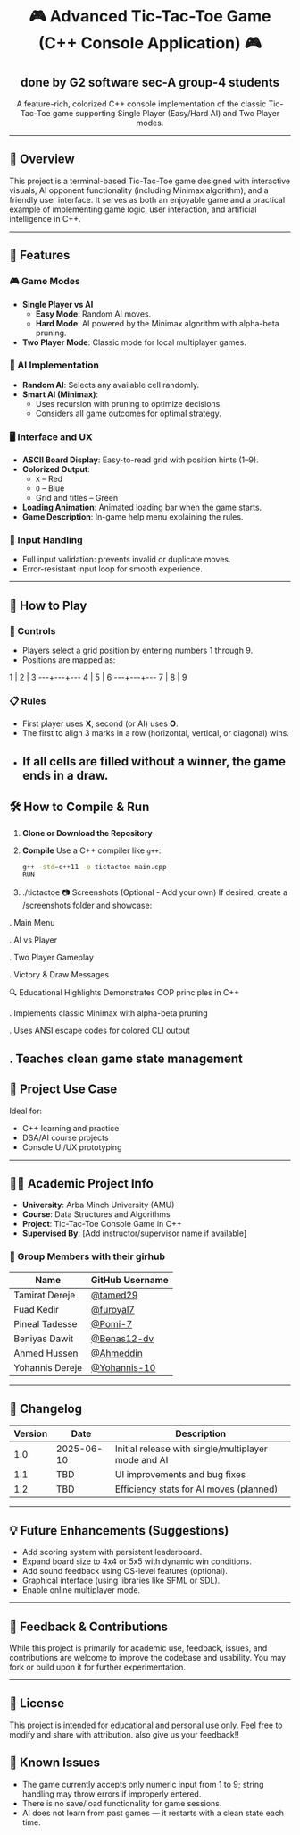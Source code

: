 <h1 align="center">🎮 Advanced Tic-Tac-Toe Game (C++ Console Application) 🎮</h1>
<h2 align="center"> done by G2 software sec-A group-4 students </h2>
<p align="center">
  A feature-rich, colorized C++ console implementation of the classic Tic-Tac-Toe game supporting Single Player (Easy/Hard AI) and Two Player modes.
</p>

---

## 📌 Overview

This project is a terminal-based Tic-Tac-Toe game designed with interactive visuals, 
AI opponent functionality (including Minimax algorithm), and a friendly user interface. 
It serves as both an enjoyable game and a practical example of implementing game logic, 
user interaction, and artificial intelligence in C++.

---
## 🎯 Features

### 🎮 Game Modes
- **Single Player vs AI**
  - **Easy Mode**: Random AI moves.
  - **Hard Mode**: AI powered by the Minimax algorithm with alpha-beta pruning.
- **Two Player Mode**: Classic mode for local multiplayer games.

### 🧠 AI Implementation
- **Random AI**: Selects any available cell randomly.
- **Smart AI (Minimax)**:
  - Uses recursion with pruning to optimize decisions.
  - Considers all game outcomes for optimal strategy.

### 🖥️ Interface and UX
- **ASCII Board Display**: Easy-to-read grid with position hints (1–9).
- **Colorized Output**:
  - `X` – Red
  - `O` – Blue
  - Grid and titles – Green
- **Loading Animation**: Animated loading bar when the game starts.
- **Game Description**: In-game help menu explaining the rules.

### 🧪 Input Handling
- Full input validation: prevents invalid or duplicate moves.
- Error-resistant input loop for smooth experience.

---

## 🏁 How to Play

### 🎲 Controls
- Players select a grid position by entering numbers 1 through 9.
- Positions are mapped as:

1 | 2 | 3
---+---+---
4 | 5 | 6
---+---+---
7 | 8 | 9


### 📋 Rules
- First player uses **X**, second (or AI) uses **O**.
- The first to align 3 marks in a row (horizontal, vertical, or diagonal) wins.
- If all cells are filled without a winner, the game ends in a draw.
  ---

## 🛠️ How to Compile & Run

1. **Clone or Download the Repository**

2. **Compile**
   Use a C++ compiler like `g++`:
   ```bash
   g++ -std=c++11 -o tictactoe main.cpp
   RUN 
3. ./tictactoe
📷 Screenshots (Optional - Add your own)
If desired, create a /screenshots folder and showcase:

. Main Menu

. AI vs Player

. Two Player Gameplay

. Victory & Draw Messages

🔍 Educational Highlights
Demonstrates OOP principles in C++

. Implements classic Minimax with alpha-beta pruning

. Uses ANSI escape codes for colored CLI output

. Teaches clean game state management
---

## 🏫 Project Use Case

Ideal for:

* C++ learning and practice
* DSA/AI course projects
* Console UI/UX prototyping
---

## 🧑‍🎓 Academic Project Info

- **University**: Arba Minch University (AMU)
- **Course**: Data Structures and Algorithms
- **Project**: Tic-Tac-Toe Console Game in C++
- **Supervised By**: [Add instructor/supervisor name if available]

### 👥 Group Members with their girhub 

| Name             | GitHub Username   |
|------------------|-------------------|
| Tamirat Dereje   | [@tamed29](https://github.com/tamed29)       |
| Fuad Kedir       | [@furoyal7](https://github.com/furoyal7)     |
| Pineal Tadesse   | [@Pomi-7](https://github.com/Pomi-7)         |
| Beniyas Dawit    | [@Benas12-dv](https://github.com/Benas12-dv) |
| Ahmed Hussen     | [@Ahmeddin](https://github.com/Ahmeddin)     |
| Yohannis Dereje  | [@Yohannis-10](https://github.com/Yohannis-10) |

---

## 🔄 Changelog

| Version | Date       | Description                                 |
|---------|------------|---------------------------------------------|
| 1.0     | 2025-06-10 | Initial release with single/multiplayer mode and AI |
| 1.1     | TBD        | UI improvements and bug fixes               |
| 1.2     | TBD        | Efficiency stats for AI moves (planned)     |

---

## 💡 Future Enhancements (Suggestions)

- Add scoring system with persistent leaderboard.
- Expand board size to 4x4 or 5x5 with dynamic win conditions.
- Add sound feedback using OS-level features (optional).
- Graphical interface (using libraries like SFML or SDL).
- Enable online multiplayer mode.

---

## 💬 Feedback & Contributions

While this project is primarily for academic use, feedback, issues, and contributions are welcome to improve the codebase and usability. You may fork or build upon it for further experimentation.

---

## 📄 License

This project is intended for educational and personal use only. Feel free to modify and share with attribution.
also give us your feedback!!


## 🐞 Known Issues

- The game currently accepts only numeric input from 1 to 9; string handling may throw errors if improperly entered.
- There is no save/load functionality for game sessions.
- AI does not learn from past games — it restarts with a clean state each time.
